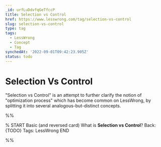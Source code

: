 ```yaml
---
_id: urfLuDdvfqGeTfccP
title: Selection vs Control
href: https://www.lesswrong.com/tag/selection-vs-control
slug: selection-vs-control
type: tag
tags:
  - LessWrong
  - Concept
  - Tag
synchedAt: '2022-09-01T09:42:23.905Z'
status: todo
---
```


# Selection Vs Control

"Selection vs Control" is an attempt to further clarify the notion of "optimization process" which has become common on LessWrong, by splitting it into several analogous-but-distinct concepts.


%%

% START
Basic (and reversed card)
What is **Selection vs Control**?
Back: {TODO}
Tags: LessWrong
END
<!--ID: 1663156970054-->


%%
	
